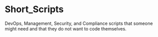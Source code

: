 # Short_Scripts
DevOps, Management, Security, and Compliance scripts that someone might need and that they do not want to code themselves. 

